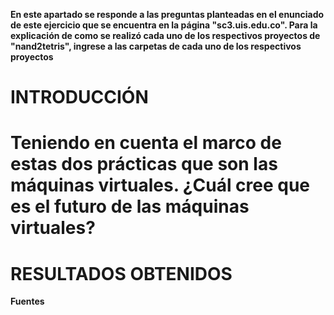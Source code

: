 **En este apartado se responde a las preguntas planteadas en el enunciado de este ejercicio que se encuentra en la página "sc3.uis.edu.co". 
Para la explicación de como se realizó cada uno de los respectivos proyectos de "nand2tetris", ingrese a las carpetas de cada uno de los respectivos proyectos**

# INTRODUCCIÓN


# Teniendo en cuenta el marco de estas dos prácticas que son las máquinas virtuales. ¿Cuál cree que es el futuro de las máquinas virtuales?


# RESULTADOS OBTENIDOS

**Fuentes**
